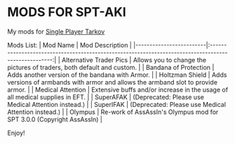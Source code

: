 # MODS FOR SPT-AKI

My mods for [Single Player Tarkov](https://www.sp-tarkov.com/)

Mods List:
   |        Mod Name         |                      Mod Description                                                                 |
   |-------------------------|:----------------------------------------------------------------------------------------------------:|
   | Alternative Trader Pics | Allows you to change the pictures of traders, both default and custom.                               |
   | Bandana of Protection   | Adds another version of the bandana with Armor.                                                      |
   | Holtzman Shield         | Adds versions of armbands with armor and allows the armband slot to provide armor.                   |
   | Medical Attention       | Extensive buffs and/or increase in the usage of all medical supplies in EFT.                         |
   | SuperAFAK               | (Deprecated: Please use Medical Attention instead.)                                                  |
   | SuperIFAK               | (Deprecated: Please use Medical Attention instead.)                                                  |
   | Olympus                 | Re-work of AssAssIn's Olympus mod for SPT 3.0.0 (Copyright AssAssIn)                                 |


Enjoy!
